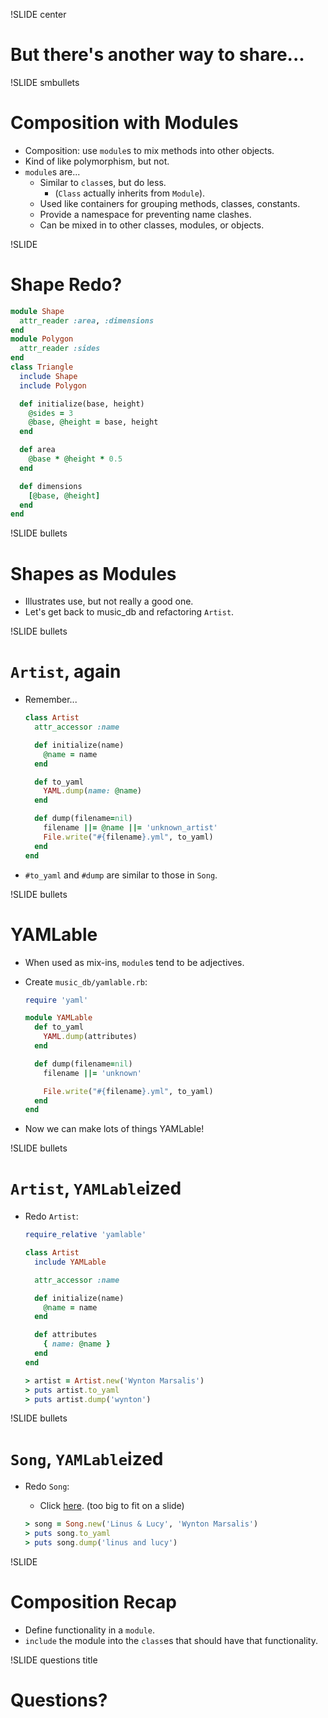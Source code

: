 !SLIDE center
# But there's another way to share...

!SLIDE smbullets
# Composition with Modules

* Composition: use `module`s to mix methods into other objects.
* Kind of like polymorphism, but not.
* `module`s are...
    * Similar to `class`es, but do less.
        * (`Class` actually inherits from `Module`).
    * Used like containers for grouping methods, classes, constants.
    * Provide a namespace for preventing name clashes.
    * Can be mixed in to other classes, modules, or objects.

!SLIDE
# Shape Redo?

```ruby
module Shape
  attr_reader :area, :dimensions
end
module Polygon
  attr_reader :sides
end
class Triangle
  include Shape
  include Polygon

  def initialize(base, height)
    @sides = 3
    @base, @height = base, height
  end

  def area
    @base * @height * 0.5
  end

  def dimensions
    [@base, @height]
  end
end
```

!SLIDE bullets
# Shapes as Modules

* Illustrates use, but not really a good one.
* Let's get back to music_db and refactoring `Artist`.

!SLIDE bullets
# `Artist`, again

* Remember...

    ```ruby
    class Artist
      attr_accessor :name

      def initialize(name)
        @name = name
      end

      def to_yaml
        YAML.dump(name: @name)
      end

      def dump(filename=nil)
        filename ||= @name ||= 'unknown_artist'
        File.write("#{filename}.yml", to_yaml)
      end
    end
    ```
* `#to_yaml` and `#dump` are similar to those in `Song`.


!SLIDE bullets
# YAMLable

* When used as mix-ins, `module`s tend to be adjectives.
* Create `music_db/yamlable.rb`:

    ```ruby
    require 'yaml'

    module YAMLable
      def to_yaml
        YAML.dump(attributes)
      end

      def dump(filename=nil)
        filename ||= 'unknown'

        File.write("#{filename}.yml", to_yaml)
      end
    end
    ```
* Now we can make lots of things YAMLable!

!SLIDE bullets
# `Artist`, `YAMLable`ized

* Redo `Artist`:

    ```ruby
    require_relative 'yamlable'

    class Artist
      include YAMLable

      attr_accessor :name

      def initialize(name)
        @name = name
      end

      def attributes
        { name: @name }
      end
    end
    ```

    ```ruby
    > artist = Artist.new('Wynton Marsalis')
    > puts artist.to_yaml
    > puts artist.dump('wynton')
    ```

!SLIDE bullets
# `Song`, `YAMLable`ized

* Redo `Song`:
    * Click [here](https://github.com/turboladen/ror_class/blob/78fde36822cc47d9d565d09e536c2ba3f8b03613/music_db/song.rb).
      (too big to fit on a slide)

    ```ruby
    > song = Song.new('Linus & Lucy', 'Wynton Marsalis')
    > puts song.to_yaml
    > puts song.dump('linus and lucy')
    ```

!SLIDE
# Composition Recap

* Define functionality in a `module`.
* `include` the module into the `class`es that should have that functionality.

!SLIDE questions title

# Questions?

